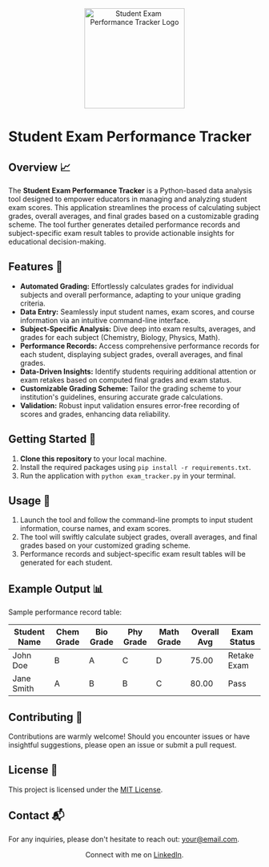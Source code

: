 <div align="center">
  <img src="[https://your-image-url-here.png](https://www.canva.com/design/DAFrnUkq_tw/G94XoxlqULbgH2Ja6nJOTQ/edit?utm_content=DAFrnUkq_tw&utm_campaign=designshare&utm_medium=link2&utm_source=sharebutton)" alt="Student Exam Performance Tracker Logo" width="200">
</div>

# Student Exam Performance Tracker

## Overview 📈

The **Student Exam Performance Tracker** is a Python-based data analysis tool designed to empower educators in managing and analyzing student exam scores. This application streamlines the process of calculating subject grades, overall averages, and final grades based on a customizable grading scheme. The tool further generates detailed performance records and subject-specific exam result tables to provide actionable insights for educational decision-making.

## Features 🚀

- **Automated Grading:** Effortlessly calculates grades for individual subjects and overall performance, adapting to your unique grading criteria.
- **Data Entry:** Seamlessly input student names, exam scores, and course information via an intuitive command-line interface.
- **Subject-Specific Analysis:** Dive deep into exam results, averages, and grades for each subject (Chemistry, Biology, Physics, Math).
- **Performance Records:** Access comprehensive performance records for each student, displaying subject grades, overall averages, and final grades.
- **Data-Driven Insights:** Identify students requiring additional attention or exam retakes based on computed final grades and exam status.
- **Customizable Grading Scheme:** Tailor the grading scheme to your institution's guidelines, ensuring accurate grade calculations.
- **Validation:** Robust input validation ensures error-free recording of scores and grades, enhancing data reliability.

## Getting Started 🚀

1. **Clone this repository** to your local machine.
2. Install the required packages using `pip install -r requirements.txt`.
3. Run the application with `python exam_tracker.py` in your terminal.

## Usage 📝

1. Launch the tool and follow the command-line prompts to input student information, course names, and exam scores.
2. The tool will swiftly calculate subject grades, overall averages, and final grades based on your customized grading scheme.
3. Performance records and subject-specific exam result tables will be generated for each student.

## Example Output 📊

Sample performance record table:

| Student Name | Chem Grade | Bio Grade | Phy Grade | Math Grade | Overall Avg | Exam Status |
|--------------|------------|-----------|-----------|------------|-------------|-------------|
| John Doe     | B          | A         | C         | D          | 75.00       | Retake Exam |
| Jane Smith   | A          | B         | B         | C          | 80.00       | Pass        |

## Contributing 🤝

Contributions are warmly welcome! Should you encounter issues or have insightful suggestions, please open an issue or submit a pull request.

## License 📜

This project is licensed under the [MIT License](LICENSE).

## Contact 📬

For any inquiries, please don't hesitate to reach out: [your@email.com](mailto:your@email.com).

<div align="center">
  Connect with me on <a href="https://www.linkedin.com/in/yourname">LinkedIn</a>.
</div>
